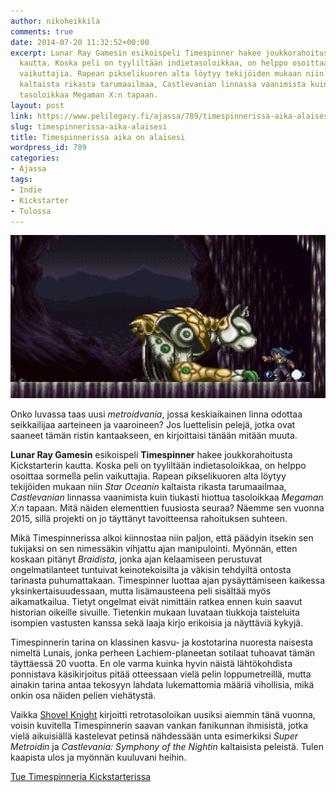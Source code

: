 ```yaml
---
author: nikoheikkila
comments: true
date: 2014-07-20 11:32:52+00:00
excerpt: Lunar Ray Gamesin esikoispeli Timespinner hakee joukkorahoitusta Kickstarterin
  kautta. Koska peli on tyyliltään indietasoloikkaa, on helppo osoittaa sormella pelin
  vaikuttajia. Rapean pikselikuoren alta löytyy tekijöiden mukaan niin Star Oceanin
  kaltaista rikasta tarumaailmaa, Castlevanian linnassa vaanimista kuin tiukasti hiottua
  tasoloikkaa Megaman X:n tapaan.
layout: post
link: https://www.pelilegacy.fi/ajassa/789/timespinnerissa-aika-alaisesi
slug: timespinnerissa-aika-alaisesi
title: Timespinnerissa aika on alaisesi
wordpress_id: 789
categories:
- Ajassa
tags:
- Indie
- Kickstarter
- Tulossa
---
```


[![Timespinner](/uploads/2014/07/timespinner.png)](/uploads/2014/07/timespinner.png)

Onko luvassa taas uusi _metroidvania_, jossa keskiaikainen linna odottaa seikkailijaa aarteineen ja vaaroineen? Jos luettelisin pelejä, jotka ovat saaneet tämän ristin kantaakseen, en kirjoittaisi tänään mitään muuta.

**Lunar Ray Gamesin** esikoispeli **Timespinner** hakee joukkorahoitusta Kickstarterin kautta. Koska peli on tyyliltään indietasoloikkaa, on helppo osoittaa sormella pelin vaikuttajia. Rapean pikselikuoren alta löytyy tekijöiden mukaan niin _Star Oceanin_ kaltaista rikasta tarumaailmaa, _Castlevanian_ linnassa vaanimista kuin tiukasti hiottua tasoloikkaa _Megaman X:n_ tapaan. Mitä näiden elementtien fuusiosta seuraa? Näemme sen vuonna 2015, sillä projekti on jo täyttänyt tavoitteensa rahoituksen suhteen.

Mikä Timespinnerissa alkoi kiinnostaa niin paljon, että päädyin itsekin sen tukijaksi on sen nimessäkin vihjattu ajan manipulointi. Myönnän, etten koskaan pitänyt _Braidista_, jonka ajan kelaamiseen perustuvat ongelmatilanteet tuntuivat keinotekoisilta ja väkisin tehdyiltä ontosta tarinasta puhumattakaan. Timespinner luottaa ajan pysäyttämiseen kaikessa yksinkertaisuudessaan, mutta lisämausteena peli sisältää myös aikamatkailua. Tietyt ongelmat eivät nimittäin ratkea ennen kuin saavut historian oikeille sivuille. Tietenkin mukaan luvataan tiukkoja taisteluita isompien vastusten kanssa sekä laaja kirjo erikoisia ja näyttäviä kykyjä.

Timespinnerin tarina on klassinen kasvu- ja kostotarina nuoresta naisesta nimeltä Lunais, jonka perheen Lachiem-planeetan sotilaat tuhoavat tämän täyttäessä 20 vuotta. En ole varma kuinka hyvin näistä lähtökohdista ponnistava käsikirjoitus pitää otteessaan vielä pelin loppumetreillä, mutta ainakin tarina antaa tekosyyn lahdata lukemattomia määriä vihollisia, mikä onkin osa näiden pelien viehätystä.

Vaikka [Shovel Knight](http://www.pelilegacy.fi/arvostelut/754/shovel-knight-kaivaa-tiensa-pelaamisen-kulta-aikaan) kirjoitti retrotasoloikan uusiksi aiemmin tänä vuonna, voisin kuvitella Timespinnerin saavan vankan fanikunnan ihmisistä, jotka vielä aikuisiällä kastelevat petinsä nähdessään unta esimerkiksi _Super Metroidin_ ja _Castlevania: Symphony of the Nightin_ kaltaisista peleistä. Tulen kaapista ulos ja myönnän kuuluvani heihin.

[Tue Timespinneria Kickstarterissa](https://www.kickstarter.com/projects/lunarraygames/timespinner)


